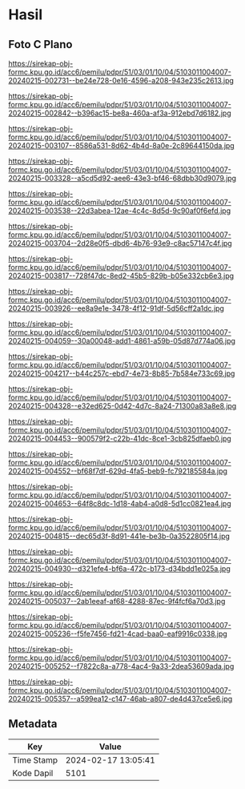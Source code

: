 # Hasil

## Foto C Plano

https://sirekap-obj-formc.kpu.go.id/acc6/pemilu/pdpr/51/03/01/10/04/5103011004007-20240215-002731--be24e728-0e16-4596-a208-943e235c2613.jpg

https://sirekap-obj-formc.kpu.go.id/acc6/pemilu/pdpr/51/03/01/10/04/5103011004007-20240215-002842--b396ac15-be8a-460a-af3a-912ebd7d6182.jpg

https://sirekap-obj-formc.kpu.go.id/acc6/pemilu/pdpr/51/03/01/10/04/5103011004007-20240215-003107--8586a531-8d62-4b4d-8a0e-2c89644150da.jpg

https://sirekap-obj-formc.kpu.go.id/acc6/pemilu/pdpr/51/03/01/10/04/5103011004007-20240215-003328--a5cd5d92-aee6-43e3-bf46-68dbb30d9079.jpg

https://sirekap-obj-formc.kpu.go.id/acc6/pemilu/pdpr/51/03/01/10/04/5103011004007-20240215-003538--22d3abea-12ae-4c4c-8d5d-9c90af0f6efd.jpg

https://sirekap-obj-formc.kpu.go.id/acc6/pemilu/pdpr/51/03/01/10/04/5103011004007-20240215-003704--2d28e0f5-dbd6-4b76-93e9-c8ac57147c4f.jpg

https://sirekap-obj-formc.kpu.go.id/acc6/pemilu/pdpr/51/03/01/10/04/5103011004007-20240215-003817--728f47dc-8ed2-45b5-829b-b05e332cb6e3.jpg

https://sirekap-obj-formc.kpu.go.id/acc6/pemilu/pdpr/51/03/01/10/04/5103011004007-20240215-003926--ee8a9e1e-3478-4f12-91df-5d56cff2a1dc.jpg

https://sirekap-obj-formc.kpu.go.id/acc6/pemilu/pdpr/51/03/01/10/04/5103011004007-20240215-004059--30a00048-add1-4861-a59b-05d87d774a06.jpg

https://sirekap-obj-formc.kpu.go.id/acc6/pemilu/pdpr/51/03/01/10/04/5103011004007-20240215-004217--b44c257c-ebd7-4e73-8b85-7b584e733c69.jpg

https://sirekap-obj-formc.kpu.go.id/acc6/pemilu/pdpr/51/03/01/10/04/5103011004007-20240215-004328--e32ed625-0d42-4d7c-8a24-71300a83a8e8.jpg

https://sirekap-obj-formc.kpu.go.id/acc6/pemilu/pdpr/51/03/01/10/04/5103011004007-20240215-004453--900579f2-c22b-41dc-8ce1-3cb825dfaeb0.jpg

https://sirekap-obj-formc.kpu.go.id/acc6/pemilu/pdpr/51/03/01/10/04/5103011004007-20240215-004552--bf68f7df-629d-4fa5-beb9-fc792185584a.jpg

https://sirekap-obj-formc.kpu.go.id/acc6/pemilu/pdpr/51/03/01/10/04/5103011004007-20240215-004653--64f8c8dc-1d18-4ab4-a0d8-5d1cc0821ea4.jpg

https://sirekap-obj-formc.kpu.go.id/acc6/pemilu/pdpr/51/03/01/10/04/5103011004007-20240215-004815--dec65d3f-8d91-441e-be3b-0a3522805f14.jpg

https://sirekap-obj-formc.kpu.go.id/acc6/pemilu/pdpr/51/03/01/10/04/5103011004007-20240215-004930--d321efe4-bf6a-472c-b173-d34bdd1e025a.jpg

https://sirekap-obj-formc.kpu.go.id/acc6/pemilu/pdpr/51/03/01/10/04/5103011004007-20240215-005037--2ab1eeaf-af68-4288-87ec-9f4fcf6a70d3.jpg

https://sirekap-obj-formc.kpu.go.id/acc6/pemilu/pdpr/51/03/01/10/04/5103011004007-20240215-005236--f5fe7456-fd21-4cad-baa0-eaf9916c0338.jpg

https://sirekap-obj-formc.kpu.go.id/acc6/pemilu/pdpr/51/03/01/10/04/5103011004007-20240215-005252--f7822c8a-a778-4ac4-9a33-2dea53609ada.jpg

https://sirekap-obj-formc.kpu.go.id/acc6/pemilu/pdpr/51/03/01/10/04/5103011004007-20240215-005357--a599ea12-c147-46ab-a807-de4d437ce5e6.jpg


## Metadata

| Key        | Value               |
| ---------- | ------------------- |
| Time Stamp | 2024-02-17 13:05:41 |
| Kode Dapil | 5101                |



